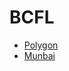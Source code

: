# BCFL

- <a href="https://polygon-mumbai.infura.io/v3/4458cf4d1689497b9a38b1d6bbf05e78">Polygon</a>
- <a href= "https://mumbai.polygonscan.com">Munbai</a>
